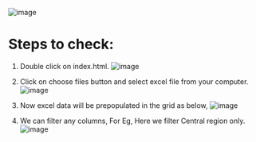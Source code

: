 ![image](https://user-images.githubusercontent.com/8769673/46904595-6cfae180-cf04-11e8-9073-dfd9a8d96fff.png)

# Steps to check:

1. Double click on index.html.
![image](https://user-images.githubusercontent.com/8769673/46916125-fe855480-cfd3-11e8-9003-5d86e486207c.png)

2. Click on choose files button and select excel file from your computer.
![image](https://user-images.githubusercontent.com/8769673/46916166-89664f00-cfd4-11e8-83a2-ac51c71dab30.png)

3. Now excel data will be prepopulated in the grid as below,
![image](https://user-images.githubusercontent.com/8769673/46916192-cb8f9080-cfd4-11e8-979b-e7eaff1fb6c5.png)

4. We can filter any columns,
  For Eg, Here we filter Central region only.
![image](https://user-images.githubusercontent.com/8769673/46916241-71db9600-cfd5-11e8-8671-f9c90a943d27.png)
